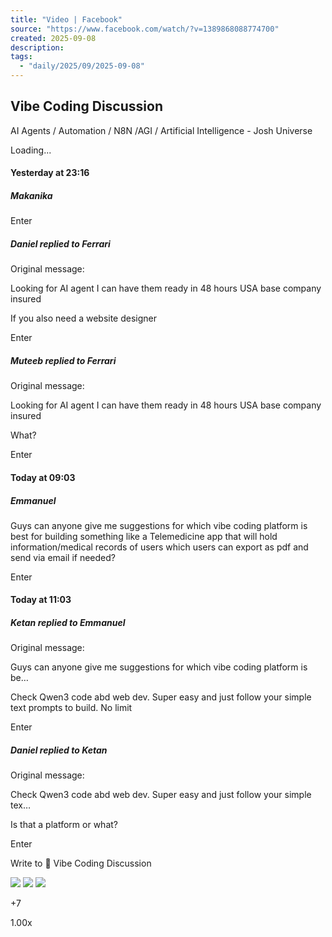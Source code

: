 ```yaml
---
title: "Video | Facebook"
source: "https://www.facebook.com/watch/?v=1389868088774700"
created: 2025-09-08
description:
tags:
  - "daily/2025/09/2025-09-08"
---
```

## Vibe Coding Discussion

AI Agents / Automation / N8N /AGI / Artificial Intelligence - Josh Universe

Loading...

#### Yesterday at 23:16

##### Makanika

Enter

##### Daniel replied to Ferrari

Original message:

Looking for AI agent I can have them ready in 48 hours USA base company insured

If you also need a website designer

Enter

##### Muteeb replied to Ferrari

Original message:

Looking for AI agent I can have them ready in 48 hours USA base company insured

What?

Enter

#### Today at 09:03

##### Emmanuel

Guys can anyone give me suggestions for which vibe coding platform is best for building something like a Telemedicine app that will hold information/medical records of users which users can export as pdf and send via email if needed?

Enter

#### Today at 11:03

##### Ketan replied to Emmanuel

Original message:

Guys can anyone give me suggestions for which vibe coding platform is be…

Check Qwen3 code abd web dev. Super easy and just follow your simple text prompts to build. No limit

Enter

##### Daniel replied to Ketan

Original message:

Check Qwen3 code abd web dev. Super easy and just follow your simple tex…

Is that a platform or what?

Enter

Write to 💬 Vibe Coding Discussion

  

![](https://scontent.fhan5-8.fna.fbcdn.net/v/t39.30808-1/434318808_10221446293381505_6828471276126442675_n.jpg?stp=dst-jpg_s100x100_tt6&_nc_cat=108&ccb=1-7&_nc_sid=1d2534&_nc_eui2=AeEJ0ihjEGXMJfu0R8XcjwaH7mD5GKV3mebuYPkYpXeZ5pH2CeOA-7Wd3Ad0zxLxVJmQ4q84Zj6wIR-ediZJKGCi&_nc_ohc=E4MBTZXLWOYQ7kNvwFtQ1fI&_nc_oc=AdnHNMI7v6v0U-ulYzxtyjumUXQOuBZH2YWVQ6C4ukE7Tir5XuSQTFWFlxU5saNxFqc&_nc_ad=z-m&_nc_cid=0&_nc_zt=24&_nc_ht=scontent.fhan5-8.fna&_nc_gid=-bccqMdLaGFEUvXnfTyfaA&oh=00_AfaUgbTvTB0CDJlPZI_gi2Gp_58L8qQUiDr4hw4nVj4V-w&oe=68C49D1E) ![](https://scontent.fhan5-11.fna.fbcdn.net/v/t39.30808-1/501498785_2191103864643179_5155720542382855753_n.jpg?stp=dst-jpg_s100x100_tt6&_nc_cat=103&ccb=1-7&_nc_sid=f907e8&_nc_eui2=AeG6t_cXf6oM1gYHM4cUw1FWEzJONyh1_R4TMk43KHX9HtHHK4lnB77fFYDd8DTwtDGCkQw6mwlB5TNxaHDZs5Xh&_nc_ohc=A3M_rDhRwtYQ7kNvwEczfbr&_nc_oc=Adn9YHOSsj6WR4Z3Z8PhkTUibACxWYjeUCDljLD8IaVB7asNBoMkHohTlJCD4rL9P6k&_nc_ad=z-m&_nc_cid=0&_nc_zt=24&_nc_ht=scontent.fhan5-11.fna&_nc_gid=thwGMy2Zl0Um1jmyCFlrEw&oh=00_AfYEWPeyVYTvWK6wU5q4qt1RY7adAZVdKjY6ssAjENrnsA&oe=68C4B612) ![](https://scontent.fhan5-6.fna.fbcdn.net/v/t39.30808-1/463795838_3843182049260085_4874059982676037490_n.jpg?stp=dst-jpg_s100x100_tt6&_nc_cat=107&ccb=1-7&_nc_sid=e99d92&_nc_eui2=AeEkC-SixEg9QQkI-NK8766LACgVvroXjnoAKBW-uheOeqifB9dFIPfOikvC1SUfAhibhgTj9e5ODrpCEg44C-Z8&_nc_ohc=nvZzvhvmAm8Q7kNvwE3BmeZ&_nc_oc=Adn1cze3O6OEpoRZU_9QUXHTbPL6v-E2ydnrVL9sEsMUvK3bZfaHGmz7_U1lvheiv8Y&_nc_ad=z-m&_nc_cid=0&_nc_zt=24&_nc_ht=scontent.fhan5-6.fna&_nc_gid=CvNbcbiY8tmNWYErFg7k_g&oh=00_AfY6_np4ikG7hmgSsOWj92Wnaj84O1XgO23JzyBg4dEiJA&oe=68C4BD4F)

+7

1.00x